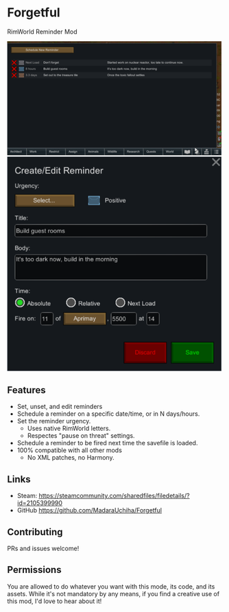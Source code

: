 # Forgetful
RimWorld Reminder Mod

<img alt=Preview src="/About/Preview.png" width=500 />
<img alt=Schedule src="/About/EditAbsolute.png" width=500 />


## Features

- Set, unset, and edit reminders
- Schedule a reminder on a specific date/time, or in N days/hours.
- Set the reminder urgency. 
  - Uses native RimWorld letters.
  - Respectes "pause on threat" settings.
- Schedule a reminder to be fired next time the savefile is loaded.
- 100% compatible with all other mods
  - No XML patches, no Harmony.

## Links

- Steam: https://steamcommunity.com/sharedfiles/filedetails/?id=2105399990
- GitHub https://github.com/MadaraUchiha/Forgetful

## Contributing 

PRs and issues welcome!

## Permissions

You are allowed to do whatever you want with this mode, its code, and its assets.
While it's not mandatory by any means, if you find a creative use of this mod, I'd love to hear about it!
